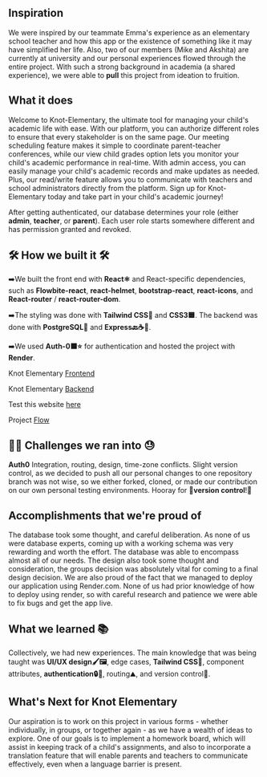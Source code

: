 ## Inspiration
We were inspired by our teammate Emma's experience as an elementary school teacher and how this app or the existence of something like it may have simplified her life. Also, two of our members (Mike and Akshita) are currently at university and our personal experiences flowed through the entire project. With such a strong background in academia (a shared experience), we were able to **pull** this project from ideation to fruition.

## What it does

Welcome to Knot-Elementary, the ultimate tool for managing your child's academic life with ease. With our platform, you can authorize different roles to ensure that every stakeholder is on the same page. Our meeting scheduling feature makes it simple to coordinate parent-teacher conferences, while our view child grades option lets you monitor your child's academic performance in real-time. With admin access, you can easily manage your child's academic records and make updates as needed. Plus, our read/write feature allows you to communicate with teachers and school administrators directly from the platform. Sign up for Knot-Elementary today and take part in your child's academic journey!

After getting authenticated, our database determines your role (either **admin**, **teacher**, or **parent**). Each user role starts somewhere different and has permission granted and revoked.

## 🛠️ How we built it 🛠️

➡️We built the front end with **React⚛️** and React-specific dependencies, such as __Flowbite-react__, __react-helmet__,  __bootstrap-react__,  __react-icons__, and __React-router__ / __react-router-dom__.

➡️The styling was done with **Tailwind CSS🌊** and **CSS3🟦**. The backend was done with **PostgreSQL🐘** and **Express🔙☕📜**. 

➡️We used **Auth-0⬛⭐** for authentication and hosted the project with **Render**.

Knot Elementary [Frontend](https://github.com/akshitagupta15june/knot-elementary-frontend)

Knot Elementary [Backend](https://github.com/cecmahumane/knot-elementary-backend) 

Test this website [here](https://knot-elementary-fe.onrender.com/)

Project [Flow](https://www.figma.com/file/pCVhg0YRq9pVzFKTVLk8X5/knot-elementary?node-id=0-1&t=fDB2a1cEdWZPjwTp-0)

## 😵‍💫 Challenges we ran into 😓

__Auth0__ Integration, routing, design, time-zone conflicts. Slight version control, as we decided to push all our personal changes to one repository branch was not wise, so we either forked, cloned, or made our contribution on our own personal testing environments. Hooray for 🌟**version control**!🎊

## Accomplishments that we're proud of

The database took some thought, and careful deliberation. As none of us were database experts, coming up with a working schema was very rewarding and worth the effort. The database was able to encompass almost all of our needs. The design also took some thought and consideration, the groups decision was absolutely vital for coming to a final design decision. We are also proud of the fact that we managed to deploy our application using Render.com. None of us had prior knowledge of how to deploy using render, so with careful research and patience we were able to fix bugs and get the app live. 

## What we learned 📚

Collectively, we had new experiences. The main knowledge that was being taught was **UI/UX design🖌️🖼️**, edge cases, **Tailwind CSS🌊**, component attributes, **authentication🔒🔑**, routing⛰️, and version control👾.

## What's Next for Knot Elementary

Our aspiration is to work on this project in various forms - whether individually, in groups, or together again - as we have a wealth of ideas to explore. One of our goals is to implement a homework board, which will assist in keeping track of a child's assignments, and also to incorporate a translation feature that will enable parents and teachers to communicate effectively, even when a language barrier is present.
